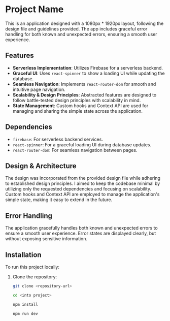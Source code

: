 # Project Name

This is an application designed with a 1080px * 1920px layout, following the design file and guidelines provided. The app includes graceful error handling for both known and unexpected errors, ensuring a smooth user experience.

## Features

- **Serverless Implementation**: Utilizes Firebase for a serverless backend.
- **Graceful UI**: Uses `react-spinner` to show a loading UI while updating the database.
- **Seamless Navigation**: Implements `react-router-dom` for smooth and intuitive page navigation.
- **Scalability & Design Principles**: Abstracted features are designed to follow battle-tested design principles with scalability in mind.
- **State Management**: Custom hooks and Context API are used for managing and sharing the simple state across the application.

## Dependencies

- `firebase`: For serverless backend services.
- `react-spinner`: For a graceful loading UI during database updates.
- `react-router-dom`: For seamless navigation between pages.
  
## Design & Architecture

The design was incorporated from the provided design file while adhering to established design principles. I aimed to keep the codebase minimal by utilizing only the requested dependencies and focusing on scalability. Custom hooks and Context API are employed to manage the application's simple state, making it easy to extend in the future.

## Error Handling

The application gracefully handles both known and unexpected errors to ensure a smooth user experience. Error states are displayed clearly, but without exposing sensitive information.

## Installation

To run this project locally:

1. Clone the repository:
   ```bash
   git clone <repository-url>

   cd <into project>

   npm install 

   npm run dev
   ```
